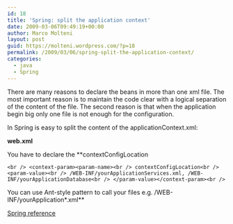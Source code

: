 ```yaml
---
id: 18
title: 'Spring: split the application context'
date: 2009-03-06T09:49:19+00:00
author: Marco Molteni
layout: post
guid: https://molteni.wordpress.com/?p=18
permalink: /2009/03/06/spring-split-the-application-context/
categories:
  - java
  - Spring
---
```

There are many reasons to declare the beans in more than one xml file. The most important reason is to maintain the code clear with a logical separation of the content of the file. The second reason is that when the application begin big only one file is not enough for the configuration.

In Spring is easy to split the content of the applicationContext.xml:
  
**web.xml**
  
You have to declare the **contextConfigLocation
  
`<br />
<context-param><param-name><br />
contextConfigLocation<br />
<param-value><br />
/WEB-INF/yourApplicationServices.xml, /WEB-INF/yourApplicationDatabase<br />
</param-value></context-param><br />
` 
  
<span style="font-weight:normal;">You can use Ant-style pattern to call your files e.g. /WEB-INF/yourApplication*.xml</span>**

[Spring reference](http://static.springframework.org/spring/docs/2.5.x/api/org/springframework/web/context/ContextLoader.html)